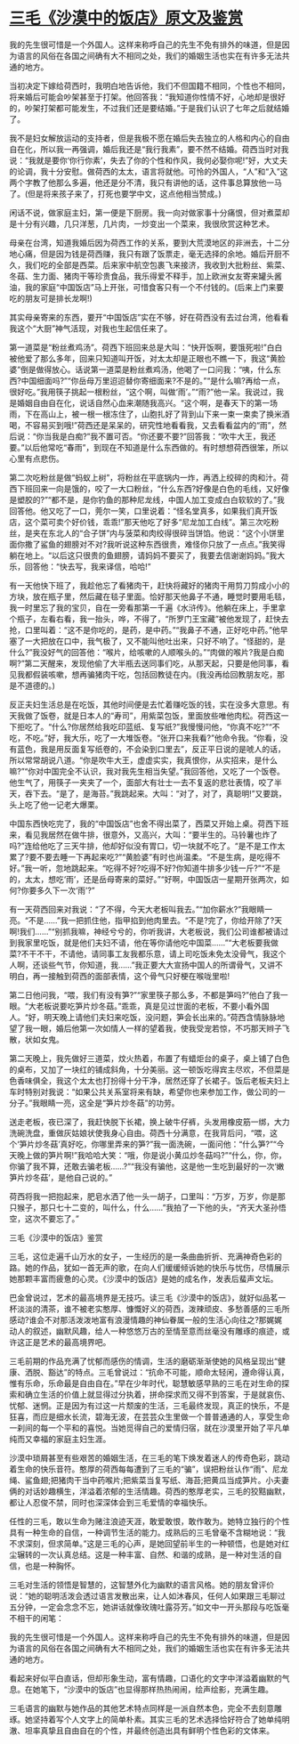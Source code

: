 # [三毛《沙漠中的饭店》原文及鉴赏](https://www.vrrw.net/wx/8678.html)

我的先生很可惜是一个外国人。这样来称呼自己的先生不免有排外的味道，但是因为语言的风俗在各国之间确有大不相同之处，我们的婚姻生活也实在有许多无法共通的地方。

当初决定下嫁给荷西时，我明白地告诉他，我们不但国籍不相同，个性也不相同，将来婚后可能会吵架甚至于打架。他回答我：“我知道你性情不好，心地却是很好的，吵架打架都可能发生，不过我们还是要结婚。”于是我们认识了七年之后就结婚了。

我不是妇女解放运动的支持者，但是我极不愿在婚后失去独立的人格和内心的自由自在化，所以我一再强调，婚后我还是“我行我素”，要不然不结婚。荷西当时对我说：“我就是要你‘你行你素’，失去了你的个性和作风，我何必娶你呢!”好，大丈夫的论调，我十分安慰。做荷西的太太，语言将就他。可怜的外国人，“人”和“入”这两个字教了他那么多遍，他还是分不清，我只有讲他的话，这件事总算放他一马了。(但是将来孩子来了，打死也要学中文，这点他相当赞成。)

闲话不说，做家庭主妇，第一便是下厨房。我一向对做家事十分痛恨，但对煮菜却是十分有兴趣，几只洋葱，几片肉，一炒变出一个菜来，我很欣赏这种艺术。



母亲在台湾，知道我婚后因为荷西工作的关系，要到大荒漠地区的非洲去，十二分地心痛，但是因为钱是荷西赚，我只有跟了饭票走，毫无选择的余地。婚后开厨不久，我们吃的全部是西菜。后来家中航空包裹飞来接济，我收到大批粉丝、紫菜、冬菇、生力面、猪肉干等珍贵食品，我乐得爱不释手，加上欧洲女友寄来罐头酱油，我的家庭“中国饭店”马上开张，可惜食客只有一个不付钱的。(后来上门来要吃的朋友可是排长龙啊!)

其实母亲寄来的东西，要开“中国饭店”实在不够，好在荷西没有去过台湾，他看看我这个“大厨”神气活现，对我也生起信任来了。

第一道菜是“粉丝煮鸡汤”。荷西下班回来总是大叫：“快开饭啊，要饿死啦!”白白被他爱了那么多年，回来只知道叫开饭，对太太却是正眼也不瞧一下，我这“黄脸婆”倒是做得放心。话说第一道菜是粉丝煮鸡汤，他喝了一口问我：“咦，什么东西?中国细面吗?”“你岳母万里迢迢替你寄细面来?不是的。”“是什么嘛?再给一点，很好吃。”我用筷子挑起一根粉丝，“这个啊，叫做‘雨’。”“雨?”他一呆。我说过，我是婚姻自由自在化，说话自然心血来潮随我高兴。“这个啊，是春天下的第一场雨，下在高山上，被一根一根冻住了，山胞扎好了背到山下来一束一束卖了换米酒喝，不容易买到哦!”荷西还是呆呆的，研究性地看看我，又去看看盆内的“雨”，然后说：“你当我是白痴?”我不置可否。“你还要不要?”回答我：“吹牛大王，我还要。”以后他常吃“春雨”，到现在不知道是什么东西做的。有时想想荷西很笨，所以心里有点悲伤。

第二次吃粉丝是做“蚂蚁上树”，将粉丝在平底锅内一炸，再洒上绞碎的肉和汁。荷西下班回来一向是饿的，咬了一大口粉丝，“什么东西?好像是白色的毛线，又好像是塑胶的?”“都不是，是你钓鱼的那种尼龙线，中国人加工变成白白软软的了。”我回答他。他又吃了一口，莞尔一笑，口里说着：“怪名堂真多，如果我们真开饭店，这个菜可卖个好价钱，乖乖!”那天他吃了好多“尼龙加工白线”。第三次吃粉丝，是夹在东北人的“合子饼”内与菠菜和肉绞得很碎当饼馅。他说：“这个小饼里面你撒了鲨鱼的翅膀对不对?我听说这种东西很贵，难怪你只放了一点点。”我笑得躺在地上。“以后这只很贵的鱼翅膀，请妈妈不要买了，我要去信谢谢妈妈。”我大乐，回答他：“快去写，我来译信，哈哈!”

有一天他快下班了，我趁他忘了看猪肉干，赶快将藏好的猪肉干用剪刀剪成小小的方块，放在瓶子里，然后藏在毯子里面。恰好那天他鼻子不通，睡觉时要用毛毯，我一时里忘了我的宝贝，自在一旁看那第一千遍《水浒传》。他躺在床上，手里拿个瓶子，左看右看，我一抬头，哗，不得了，“所罗门王宝藏”被他发现了，赶快去抢，口里叫着：“这不是你吃的，是药，是中药。”“我鼻子不通，正好吃中药。”他早塞了一大把放在口中，我气极了，又不能叫他吐出来，只好不响了。“怪甜的，是什么?”我没好气的回答他：“喉片，给咳嗽的人顺喉头的。”“肉做的喉片?我是白痴啊?”第二天醒来，发现他偷了大半瓶去送同事们吃，从那天起，只要是他同事，看见我都假装咳嗽，想再骗猪肉干吃，包括回教徒在内。(我没再给回教朋友吃，那是不道德的。)

反正夫妇生活总是在吃饭，其他时间便是去忙着赚吃饭的钱，实在没多大意思。有天我做了饭卷，就是日本人的“寿司”，用紫菜包饭，里面放些唯他肉松。荷西这一下拒吃了。“什么?你居然给我吃印蓝纸、复写纸?”我慢慢问他，“你真不吃?”“不吃，不吃。”好，我大乐，吃了一大堆饭卷。“张开口来我看?”他命令我。“你看，没有蓝色，我是用反面复写纸卷的，不会染到口里去”，反正平日说的是唬人的话，所以常常胡说八道。“你是吹牛大王，虚虚实实，我真恨你，从实招来，是什么嘛?”“你对中国完全不认识，我对我先生相当失望。”我回答他，又吃了一个饭卷。他生气了，用筷子一夹夹了一个，面部大有壮士一去不复返的悲壮表情，咬了半天，吞下去。“是了，是海苔。”我跳起来。大叫：“对了，对了，真聪明!”又要跳，头上吃了他一记老大爆栗。

中国东西快吃完了，我的“中国饭店”也舍不得出菜了，西菜又开始上桌。荷西下班来，看见我居然在做牛排，很意外，又高兴，大叫：“要半生的。马铃薯也炸了吗?”连给他吃了三天牛排，他却好似没有胃口，切一块就不吃了。“是不是工作太累了?要不要去睡一下再起来吃?”“黄脸婆”有时也尚温柔。“不是生病，是吃得不好。”我一听，忽地跳起来。“吃得不好?吃得不好?你知道牛排多少钱一斤?”“不是的，太太，想吃‘雨’，还是岳母寄来的菜好。”“好啊，中国饭店一星期开张两次，如何?你要多久下一次‘雨’?”

有一天荷西回来对我说：“了不得，今天大老板叫我去。”“加你薪水?”我眼睛一亮。“不是……”我一把抓住他，指甲掐到他肉里去。“不是?完了，你给开除了?天啊!我们……”“别抓我嘛，神经兮兮的，你听我讲，大老板说，我们公司谁都被请过到我家里吃饭，就是他们夫妇不请，他在等你请他吃中国菜……”“大老板要我做菜?不干不干，不请他，请同事工友我都乐意，请上司吃饭未免太没骨气，我这个人啊，还谈些气节，你知道，我……”我正要大大宣扬中国人的所谓骨气，又讲不明白，再一接触到荷西的面部表情，这个骨气只好梗在喉咙里啦!

第二日他问我，“喂，我们有没有笋?”“家里筷子那么多，不都是笋吗?”他白了我一眼。“大老板说要吃笋片炒冬菇。”乖乖，真是见过世面的老板，不要小看外国人。“好，明天晚上请他们夫妇来吃饭，没问题，笋会长出来的。”荷西含情脉脉地望了我一眼，婚后他第一次如情人一样的望着我，使我受宠若惊，不巧那天辫子飞散，状如女鬼。

第二天晚上，我先做好三道菜，炆火热着，布置了有蜡炬台的桌子，桌上铺了白色的桌布，又加了一块红的铺成斜角，十分美丽。这一顿饭吃得宾主尽欢，不但菜是色香味俱全，我这个太太也打扮得十分干净，居然还穿了长裙子。饭后老板夫妇上车时特别对我说：“如果公共关系室将来有缺，希望你也来参加工作，做公司的一分子。”我眼睛一亮，这全是“笋片炒冬菇”的功劳。

送走老板，夜已深了，我赶快脱下长裙，换上破牛仔裤，头发用橡皮筋一绑，大力洗碗洗盘，重做灰姑娘状使我身心自由。荷西十分满意，在我背后问，“喂，这个‘笋片炒冬菇’真好吃，你哪里弄来的笋?”我一面洗碗，一面问他：“什么笋?”“今天晚上做的笋片啊!”我哈哈大笑：“哦，你是说小黄瓜炒冬菇吗?”“什么，你，你，你骗了我不算，还敢去骗老板……?”“我没有骗他，这是他一生吃到最好的一次‘嫩笋片炒冬菇’，是他自己说的。”

荷西将我一把抱起来，肥皂水洒了他一头一胡子，口里叫：“万岁，万岁，你是那只猴子，那只七十二变的，叫什么，什么……”我拍了一下他的头，“齐天大圣孙悟空，这次不要忘了。”

三毛《沙漠中的饭店》鉴赏

三毛，这位走遍千山万水的女子，一生经历的是一条曲曲折折、充满神奇色彩的路。她的作品，犹如一首无声的歌，在向人们缓缓倾诉她的快乐与忧伤，尽情展示她那颗丰富而疲惫的心灵。《沙漠中的饭店》是她的成名作，发表后蜚声文坛。

巴金曾说过，艺术的最高境界是无技巧。读三毛《沙漠中的饭店》，就好似品茗一杯淡淡的清茶，谁不被老实憨厚、慷慨好义的荷西，泼辣顽皮、多愁善感的三毛所感动?谁会不对那活泼泼地富有浪漫情趣的神仙眷属一般的生活心向往之?那娓娓动人的叙述，幽默风趣，给人一种悠悠万古的至情至意而丝毫没有雕琢的痕迹，或许这正是艺术的最高境界吧。

三毛前期的作品充满了忧郁而感伤的情调，生活的磨砺渐渐使她的风格呈现出“健康、洒脱、豁达”的特点。三毛曾说过：“抗命不可能，顺命太轻闲，遵命得认真，惟有乐命，乐命最是自由自在。”早在少年时代，聪慧敏感早熟的三毛在对生命的探索和确立生活的价值上就显得过分执着，拼命探求而又得不到答案，于是就哀伤、忧郁、迷惘。正是因为有过这一片颓废的生活，三毛最终发现，真正的快乐，不是狂喜，而应是细水长流，碧海无波，在芸芸众生里做一个普普通通的人，享受生命一刹间的每一个平和的喜悦。当她觅得自己的爱情归宿，就在沙漠里开始了平凡单纯而又幸福的家庭主妇生涯。

沙漠中琐屑甚至有些艰苦的婚姻生活，在三毛的笔下焕发着迷人的传奇色彩，跳动着生命的快乐音符。憨厚的荷西每每遭到了三毛的“骗”，误把粉丝认作“雨”、尼龙绳、鲨鱼翅;把猪肉干当中药喉片;把紫菜当复写纸、海苔;把黄瓜当成笋片。小夫妻俩的对话妙趣横生，洋溢着浓郁的生活情趣。荷西的憨厚老实，三毛的狡黠幽默，都让人忍俊不禁，同时也深深体会到三毛爱情的幸福快乐。

任性的三毛，敢以生命为赌注浪迹天涯，敢爱敢恨，敢作敢为。她特立独行的个性具有一种生命的自信，一种调节生活的能力。成熟后的三毛曾毫不含糊地说：“我不求深刻，但求简单。”这是三毛的心声，是她回望前半生的一种顿悟，也是她对红尘辗转的一次认真总结。这是一种丰富、自然、和谐的成熟，是一种对生活的自信，也是一种胸怀。

三毛对生活的领悟是智慧的，这智慧外化为幽默的语言风格。她的朋友曾评价说：“她的聪明活泼会透过语言发散出来，让人如沐春风，任何人如果跟三毛聊过五分钟，一定会念念不忘，她讲话就像玫瑰吐露芬芳。”如文中一开头那段与吃饭毫不相干的闲笔：

我的先生很可惜是一个外国人。这样来称呼自己的先生不免有排外的味道，但是因为语言的风俗在各国之间确有大不相同之处，我们的婚姻生活也实在有许多无法共通的地方。

看起来好似平白直话，但却形象生动，富有情趣，口语化的文字中洋溢着幽默的气息。在她笔下，“沙漠中的饭店”也显得那样热热闹闹，绘声绘影，充满生趣。

三毛语言的幽默与她作品的其他艺术特点同样是一派自然本色，完全不去刻意雕琢。她坚持着写个人文字上的简单朴素。其实三毛的艺术选择恰好符合了她单纯明澈、坦率真挚且自由自在的个性，并最终创造出具有鲜明个性色彩的文体来。

